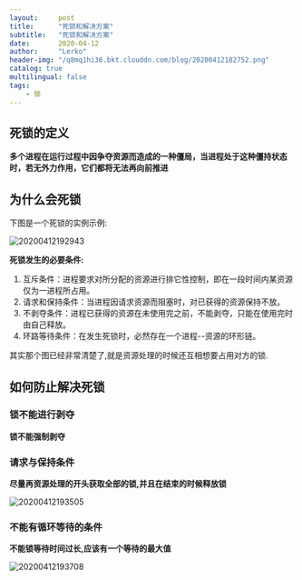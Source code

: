 ```yaml
---
layout:     post
title:      "死锁和解决方案"
subtitle:   "死锁和解决方案"
date:       2020-04-12
author:     "Lerko"
header-img: "/q8mq1hi36.bkt.clouddn.com/blog/20200412182752.png"
catalog: true
multilingual: false
tags:
    - 锁
---
```


## 死锁的定义

**多个进程在运行过程中因争夺资源而造成的一种僵局，当进程处于这种僵持状态时，若无外力作用，它们都将无法再向前推进**

## 为什么会死锁

下图是一个死锁的实例示例:

![20200412192943](http://q8mq1hi36.bkt.clouddn.com/blog/20200412192943.png)

**死锁发生的必要条件:**

1. 互斥条件：进程要求对所分配的资源进行排它性控制，即在一段时间内某资源仅为一进程所占用。
2. 请求和保持条件：当进程因请求资源而阻塞时，对已获得的资源保持不放。
3. 不剥夺条件：进程已获得的资源在未使用完之前，不能剥夺，只能在使用完时由自己释放。
4. 环路等待条件：在发生死锁时，必然存在一个进程--资源的环形链。


其实那个图已经非常清楚了,就是资源处理的时候还互相想要占用对方的锁.


## 如何防止解决死锁

### 锁不能进行剥夺

**锁不能强制剥夺**

### 请求与保持条件

**尽量再资源处理的开头获取全部的锁,并且在结束的时候释放锁**

![20200412193505](http://q8mq1hi36.bkt.clouddn.com/blog/20200412193505.png)


### 不能有循环等待的条件

**不能锁等待时间过长,应该有一个等待的最大值**

![20200412193708](http://q8mq1hi36.bkt.clouddn.com/blog/20200412193708.png)